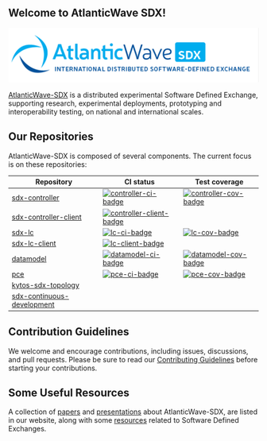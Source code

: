 ## Welcome to AtlanticWave SDX!

![AtlanticWave-SDX logo](/images/AtlanticWave.png)

[AtlanticWave-SDX][aw-sdx] is a distributed experimental Software Defined
Exchange, supporting research, experimental deployments, prototyping
and interoperability testing, on national and international scales.

## Our Repositories

AtlanticWave-SDX is composed of several components. The current focus
is on these repositories:

| Repository                                 | CI status                                          | Test coverage                             |
|--------------------------------------------|----------------------------------------------------|-------------------------------------------|
| [sdx-controller][controller]               | [![controller-ci-badge]][controller-ci]            | [![controller-cov-badge]][controller-cov] |
| [sdx-controller-client][controller-client] | [![controller-client-badge]][controller-client-ci] |                                           |
| [sdx-lc][lc]                               | [![lc-ci-badge]][lc-ci]                            | [![lc-cov-badge]][lc-cov]                 |
| [sdx-lc-client][lc-client]                 | [![lc-client-badge]][lc-client-ci]                 |                                           |
| [datamodel][datamodel]                     | [![datamodel-ci-badge]][datamodel-ci]              | [![datamodel-cov-badge]][datamodel-cov]   |
| [pce][pce]                                 | [![pce-ci-badge]][pce-ci]                          | [![pce-cov-badge]][pce-cov]               |
| [kytos-sdx-topology][topology]             |                                                    |                                           |
| [sdx-continuous-development][cd]           |                                                    |                                           |

## Contribution Guidelines

We welcome and encourage contributions, including issues, discussions,
and pull requests.  Please be sure to read our [Contributing
Guidelines](/profile/CONTRIBUTING.md) before starting your
contributions.

## Some Useful Resources

A collection of [papers][papers] and [presentations][presentations]
about AtlanticWave-SDX, are listed in our website, along with some
[resources][resources] related to Software Defined Exchanges.

<!-- References -->

[aw-sdx]: https://www.atlanticwave-sdx.net/ (AtlanticWave-SDX Website)
[papers]: https://www.atlanticwave-sdx.net/?page_id=267
[presentations]: https://www.atlanticwave-sdx.net/?page_id=309
[resources]: https://www.atlanticwave-sdx.net/?page_id=369

<!-- sdx-controller URLs -->
[controller]: https://github.com/atlanticwave-sdx/sdx-controller
[controller-ci-badge]: https://github.com/atlanticwave-sdx/sdx-controller/actions/workflows/test.yml/badge.svg
[controller-ci]: https://github.com/atlanticwave-sdx/sdx-controller/actions/workflows/test.yml

[controller-cov-badge]: https://coveralls.io/repos/github/atlanticwave-sdx/sdx-controller/badge.svg?branch=main (Coverage Status)
[controller-cov]: https://coveralls.io/github/atlanticwave-sdx/sdx-controller?branch=main

<!-- sdx-controller-client URLs -->
[controller-client]: https://github.com/atlanticwave-sdx/sdx-controller-client
[controller-client-badge]: https://github.com/atlanticwave-sdx/sdx-controller-client/actions/workflows/test.yml/badge.svg
[controller-client-ci]: https://github.com/atlanticwave-sdx/sdx-controller-client/actions/workflows/test.yml

<!-- sdx-lc URLs -->
[lc]: https://github.com/atlanticwave-sdx/sdx-lc
[lc-ci-badge]: https://github.com/atlanticwave-sdx/sdx-lc/actions/workflows/test.yml/badge.svg
[lc-ci]: https://github.com/atlanticwave-sdx/sdx-lc/actions/workflows/test.yml
[lc-cov-badge]: https://coveralls.io/repos/github/atlanticwave-sdx/sdx-lc/badge.svg
[lc-cov]: https://coveralls.io/github/atlanticwave-sdx/sdx-lc?branch=main

<!-- sdx-lc-client URLs -->
[lc-client]: https://github.com/atlanticwave-sdx/sdx-lc-client
[lc-client-badge]: https://github.com/atlanticwave-sdx/sdx-lc-client/actions/workflows/test.yml/badge.svg
[lc-client-ci]: https://github.com/atlanticwave-sdx/sdx-lc-client/actions/workflows/test.yml

<!-- datamodel URLs -->
[datamodel]: https://github.com/atlanticwave-sdx/datamodel
[datamodel-ci-badge]: https://github.com/atlanticwave-sdx/datamodel/actions/workflows/test.yml/badge.svg
[datamodel-ci]: https://github.com/atlanticwave-sdx/datamodel/actions/workflows/test.yml

[datamodel-cov-badge]: https://coveralls.io/repos/github/atlanticwave-sdx/datamodel/badge.svg
[datamodel-cov]: https://coveralls.io/github/atlanticwave-sdx/datamodel

<!-- pce URLs -->
[pce]: https://github.com/atlanticwave-sdx/pce
[pce-ci-badge]: https://github.com/atlanticwave-sdx/pce/actions/workflows/test.yml/badge.svg
[pce-ci]: https://github.com/atlanticwave-sdx/pce/actions/workflows/test.yml

[pce-cov-badge]: https://coveralls.io/repos/github/atlanticwave-sdx/pce/badge.svg
[pce-cov]: https://coveralls.io/github/atlanticwave-sdx/pce?branch=main

<!-- kytos-sdx-topology URs -->
[topology]: https://github.com/atlanticwave-sdx/kytos-sdx-topology

<!-- sdx-continuous-development URLs -->
[cd]: https://github.com/atlanticwave-sdx/sdx-continuous-development


<!--

## Contacting Us

TODO: List project contacts and/or communication channels.

## Security

TODO: How to report any security issues?

-->
